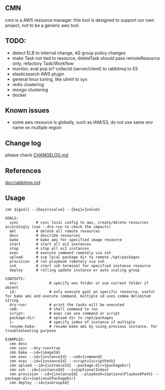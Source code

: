 ## CMN
cmn is a AWS resource manager. this tool is designed to support our own project, not to be a generic aws tool.

## TODO:
* detect ELB to internal change, AS group policy changes
* make Task not tied to resource, deleteTask should pass remoteResource only, refactory Task/Workflow
* monitor, eval pcp.io? collectd (server/client) to rabbitmq to ES
* elasticsearch AWS plugin
* general linux tuning, like ulimit to sys
* redis clustering
* mongo clustering
* docker

## Known issues
* some aws resource is globally, such as IAM/S3, do not use same env name on multiple region

## Change log
please check [CHANGELOG.md](CHANGELOG.md)

## References
[doc/rabbitmq.md](doc/rabbitmq.md)

## Usage
```
cmn ${goal} --{key}={value} --{key}={value}

GOALS:
  sync        # sync local config to aws, create/delete resources accordingly (use --dry-run to check the impacts)
  del         # delete all remote resources
  desc        # describe resources
  bake        # bake ami for specified image resource
  start       # start all ec2 instances
  stop        # stop all ec2 instances
  exec        # execute command remotely via ssh
  upload      # scp local package dir to remote /opt/packages
  provision   # run playbook remotely via ssh
  ssh         # start ssh terminal for specified instance resource
  deploy      # rolling update instance or auto scaling group

CONTEXTS:
  env:              # specify env folder or use current folder if absent
  id:               # only execute goal on specific resource, useful for bake ami and execute command, multiple id uses comma delimited string
  dry-run:          # print the tasks will be executed
  cmd:              # shell command to run
  script:           # exec can use command or script
  package-dir:      # upload dir to /opt/packages
  i:                # specify index of instance if multiple
  resume-bake:      # resume bake ami by using previous instance, for troubleshooting purpose

EXAMPLES:
  cmn desc
  cmn sync --dry-run=true
  cmn bake --id={imageId}
  cmn exec --id={instanceId} --cmd={command}
  cmn exec --id={instanceId} --script={scriptPath}
  cmn upload --id={instanceId} --package-dir={packageDir}
  cmn ssh --id={instanceId} --i={optionalIndex}
  cmn provision --id={instanceId} --playbook={optionalPlaybookPath} --package-dir={optionalPackageDir}
  cmn deploy --id={asGroupId}
```